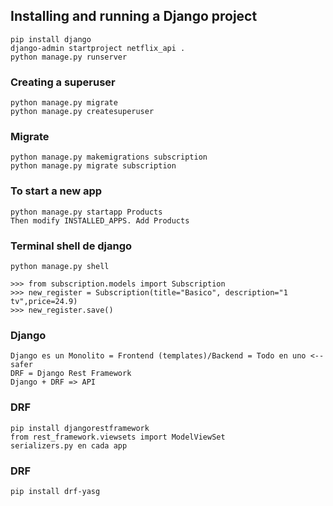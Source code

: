 ## Installing and running a Django project

```
pip install django
django-admin startproject netflix_api .
python manage.py runserver
```

### Creating a superuser

```
python manage.py migrate
python manage.py createsuperuser
```

### Migrate

```
python manage.py makemigrations subscription
python manage.py migrate subscription
```

### To start a new app

```
python manage.py startapp Products
Then modify INSTALLED_APPS. Add Products
```

### Terminal shell de django

```
python manage.py shell
```

```
>>> from subscription.models import Subscription
>>> new_register = Subscription(title="Basico", description="1 tv",price=24.9)
>>> new_register.save()
```

### Django

```
Django es un Monolito = Frontend (templates)/Backend = Todo en uno <-- safer
DRF = Django Rest Framework
Django + DRF => API
```

### DRF

```
pip install djangorestframework
from rest_framework.viewsets import ModelViewSet
serializers.py en cada app
```

### DRF

```
pip install drf-yasg
```

